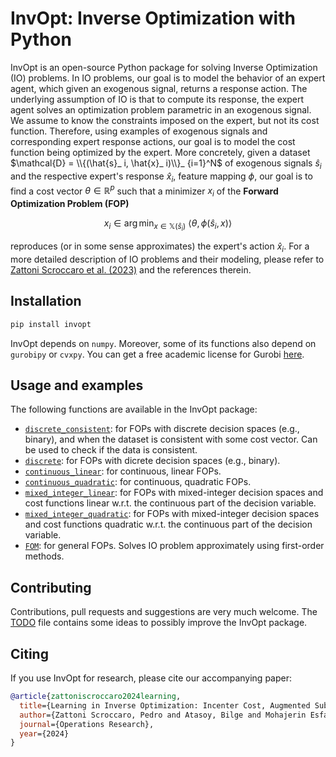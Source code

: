
# InvOpt: Inverse Optimization with Python

InvOpt is an open-source Python package for solving Inverse Optimization (IO) problems. In IO problems, our goal is to model the behavior of an expert agent, which given an exogenous signal, returns a response action. The underlying assumption of IO is that to compute its response, the expert agent solves an optimization problem parametric in an exogenous signal. We assume to know the constraints imposed on the expert, but not its cost function. Therefore, using examples of exogenous signals and corresponding expert response actions, our goal is to model the cost function being optimized by the expert. More concretely, given a dataset $\mathcal{D} = \\{(\hat{s}_ i, \hat{x}_ i)\\}_ {i=1}^N$ of exogenous signals $\hat{s}_ i$ and the respective expert's response $\hat{x}_ i$, feature mapping $\phi$, our goal is to find a cost vector $\theta \in \mathbb{R}^p$ such that a minimizer $x_ i$ of the **Forward Optimization Problem (FOP)**

$$
x_i \in \arg\min_ {x \in \mathbb{X}(\hat{s}_ i)} \ \langle \theta,\phi(\hat{s}_ i,x) \rangle
$$

reproduces (or in some sense approximates) the expert's action $\hat{x}_ i$. For a more detailed description of IO problems and their modeling, please refer to [Zattoni Scroccaro et al. (2023)](https://arxiv.org/abs/2305.07730) and the references therein. 

## Installation

```bash
pip install invopt
```
InvOpt depends on `numpy`. Moreover, some of its functions also depend on `gurobipy` or `cvxpy`. You can get a free academic license for Gurobi [here](https://www.gurobi.com/academia/academic-program-and-licenses/).

## Usage and examples

The following functions are available in the InvOpt package:

- [`discrete_consistent`](https://github.com/pedroszattoni/invopt/tree/main/examples/discrete_consistent): for FOPs with discrete decision spaces (e.g., binary), and when the dataset is consistent with some cost vector. Can be used to check if the data is consistent.
- [`discrete`](https://github.com/pedroszattoni/invopt/tree/main/examples/discrete): for FOPs with dicrete decision spaces (e.g., binary).
- [`continuous_linear`](https://github.com/pedroszattoni/invopt/tree/main/examples/continuous_linear): for continuous, linear FOPs.
- [`continuous_quadratic`](https://github.com/pedroszattoni/invopt/tree/main/examples/continuous_quadratic): for continuous, quadratic FOPs.
- [`mixed_integer_linear`](https://github.com/pedroszattoni/invopt/tree/main/examples/mixed_integer_linear): for FOPs with mixed-integer decision spaces and cost functions linear w.r.t. the continuous part of the decision variable.
- [`mixed_integer_quadratic`](https://github.com/pedroszattoni/invopt/tree/main/examples/mixed_integer_quadratic): for FOPs with mixed-integer decision spaces and cost functions quadratic w.r.t. the continuous part of the decision variable.
- [`FOM`](https://github.com/pedroszattoni/invopt/tree/main/examples/FOM): for general FOPs. Solves IO problem approximately using first-order methods.

## Contributing

Contributions, pull requests and suggestions are very much welcome. The  [TODO](https://github.com/pedroszattoni/invopt/blob/main/TODO.txt) file contains some ideas to possibly improve the InvOpt package.

## Citing
If you use InvOpt for research, please cite our accompanying paper:

```bibtex
@article{zattoniscroccaro2024learning,
  title={Learning in Inverse Optimization: Incenter Cost, Augmented Suboptimality Loss, and Algorithms},
  author={Zattoni Scroccaro, Pedro and Atasoy, Bilge and Mohajerin Esfahani, Peyman},
  journal={Operations Research},
  year={2024}
}
```
